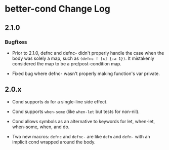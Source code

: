 # better-cond Change Log

## 2.1.0

### Bugfixes

* Prior to 2.1.0, defnc and defnc- didn't properly handle the case when the body was solely a map, such as `(defnc f [x] {:a 1})`. It mistakenly considered the map to be a pre/post-condition map.

* Fixed bug where defnc- wasn't properly making function's var private.

## 2.0.x

* Cond supports `do` for a single-line side effect.

* Cond supports `when-some` (like `when-let` but tests for non-nil).

* Cond allows symbols as an alternative to keywords for let, when-let, when-some, when, and do.

* Two new macros: `defnc` and `defnc-` are like `defn` and `defn-` with an implicit cond wrapped around the body.
